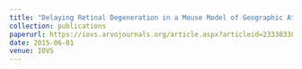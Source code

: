 ```yaml
---
title: "Delaying Retinal Degeneration in a Mouse Model of Geographic Atrophy: An Antioxidant Gene Therapy Approach"
collection: publications
paperurl: https://iovs.arvojournals.org/article.aspx?articleid=23330338
date: 2015-06-01
venue: IOVS
---
```

